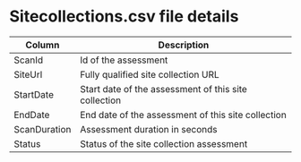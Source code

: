 # Sitecollections.csv file details

Column | Description
-------|------------
ScanId | Id of the assessment
SiteUrl | Fully qualified site collection URL
StartDate | Start date of the assessment of this site collection
EndDate | End date of the assessment of this site collection
ScanDuration | Assessment duration in seconds
Status | Status of the site collection assessment
